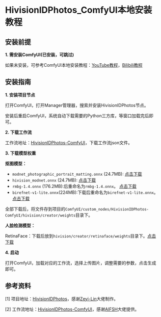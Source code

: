 # HivisionIDPhotos_ComfyUI本地安装教程



## 安装前提

**1. 需安装ComfyUI(已安装，可跳过)**

如果未安装，可参考ComfyUI本地安装教程：[YouTube教程](https://youtu.be/yliAfNJgtpI?si=h0IqM1_-GUjB7R-2)，[Bilibili教程](https://www.bilibili.com/video/BV1SiHue9E4h/?vd_source=6c8b8679b818b05d24c65f49a65eb994)




## 安装指南

**1. 安装项目节点**

打开ComfyUI，打开Manager管理器，搜索并安装HivisionIDPhotos节点。

安装后重启ComfyUI，系统自动下载需要的Python三方库，等窗口加载完后即可。

**2. 下载工作流**

工作流地址：[HivisionIDPhotos-ComfyUI](https://github.com/AIFSH/HivisionIDPhotos-ComfyUI)，下载工作流json文件。

**3. 下载模型权重**

**抠图模型：**

- `modnet_photographic_portrait_matting.onnx` (24.7MB): [点击下载](https://github.com/Zeyi-Lin/HivisionIDPhotos/releases/download/pretrained-model/modnet_photographic_portrait_matting.onnx)
- `hivision_modnet.onnx` (24.7MB): [点击下载](https://github.com/Zeyi-Lin/HivisionIDPhotos/releases/download/pretrained-model/hivision_modnet.onnx)
- `rmbg-1.4.onnx` (176.2MB):后重命名为`rmbg-1.4.onnx`。 [点击下载](https://huggingface.co/briaai/RMBG-1.4/resolve/main/onnx/model.onnx?download=true)
- `birefnet-v1-lite.onnx`(224MB):下载后重命名为`birefnet-v1-lite.onnx`。 [点击下载](https://github.com/ZhengPeng7/BiRefNet/releases/download/v1/BiRefNet-general-bb_swin_v1_tiny-epoch_232.onnx)

全部下载后，将文件存到项目的`ComfyUI/custom_nodes/HivisionIDPhotos-ComfyUI/hivision/creator/weights`目录下。

**人脸检测模型：**

RetinaFace：下载后放到`hivision/creator/retinaface/weights`目录下。[点击下载](https://github.com/Zeyi-Lin/HivisionIDPhotos/releases/download/pretrained-model/retinaface-resnet50.onnx)

**4. 启动**

打开ComfyUI，加载对应的工作流，选择上传图片，调整需要的参数，点击生成即可。




## 参考资料

[1] 项目地址：[HivisionIDPhotos](https://github.com/Zeyi-Lin/HivisionIDPhotos)，感谢[Zeyi-Lin](https://github.com/Zeyi-Lin/HivisionIDPhotos/commits?author=Zeyi-Lin)大佬制作。

[2] 工作流地址：[HivisionIDPhotos-ComfyUI](https://github.com/AIFSH/HivisionIDPhotos-ComfyUI)，感谢[AIFSH](https://github.com/AIFSH)大佬提供。


